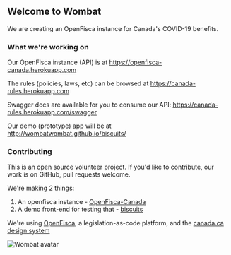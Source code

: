 
## Welcome to Wombat

We are creating an OpenFisca instance for Canada's COVID-19 benefits.

### What we're working on

Our OpenFisca instance (API) is at https://openfisca-canada.herokuapp.com

The rules (policies, laws, etc) can be browsed at https://canada-rules.herokuapp.com

Swagger docs are available for you to consume our API: https://canada-rules.herokuapp.com/swagger

Our demo (prototype) app will be at http://wombatwombat.github.io/biscuits/

### Contributing

This is an open source volunteer project. If you'd like to contribute, our work is on GitHub, pull requests welcome.

We're making 2 things:
 1. An openfisca instance - [OpenFisca-Canada](https://github.com/wombatwombat/OpenFisca-Canada)
2. A demo front-end for testing that - [biscuits](https://github.com/wombatwombat/biscuits)

We're using [OpenFisca](http://openfisca.org), a legislation-as-code platform, and the [canada.ca design system](https://design.canada.ca)

![Wombat avatar](https://avatars1.githubusercontent.com/u/62586372?s=200&v=4)

